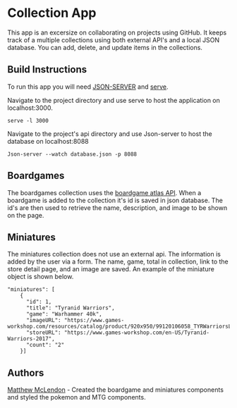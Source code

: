 # Collection App

This app is an excersize on collaborating on projects using GitHub. It keeps track of a multiple collections using both external API's and a local JSON database. You can add, delete, and update items in the collections.

## Build Instructions

To run this app you will need [JSON-SERVER](https://www.npmjs.com/package/json-server) and [serve](https://www.npmjs.com/package/serve).

Navigate to the project directory and use serve to host the application on localhost:3000.

```
serve -l 3000
```

Navigate to the project's api directory and use Json-server to host the database on localhost:8088

```
Json-server --watch database.json -p 8088
```

## Boardgames

The boardgames collection uses the [boardgame atlas API](https://www.boardgameatlas.com/api/docs). When a boardgame is added to the collection it's id is saved in json database. The id's are then used to retrieve the name, description, and image to be shown on the page.

## Miniatures

The miniatures collection does not use an external api. The information is added by the user via a form. The name, game, total in collection, link to the store detail page, and an image are saved. An example of the miniature object is shown below.

```
"miniatures": [
    {
      "id": 1,
      "title": "Tyranid Warriors",
      "game": "Warhammer 40k",
      "imageURL": "https://www.games-workshop.com/resources/catalog/product/920x950/99120106058_TYRWarriorsLeadPrime.jpg",
      "storeURL": "https://www.games-workshop.com/en-US/Tyranid-Warriors-2017",
      "count": "2"
    }]
```

## Authors

[Matthew McLendon](https://github.com/MatthewMcLendon) - Created the boardgame and miniatures components and styled the pokemon and MTG components.

